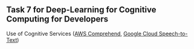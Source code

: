 ## Task 7 for Deep-Learning for Cognitive Computing for Developers
Use of Cognitive Services ([AWS Comprehend](https://us-east-2.console.aws.amazon.com/comprehend/home?region=us-east-2#home), [Google Cloud Speech-to-Text](https://cloud.google.com/speech-to-text))

